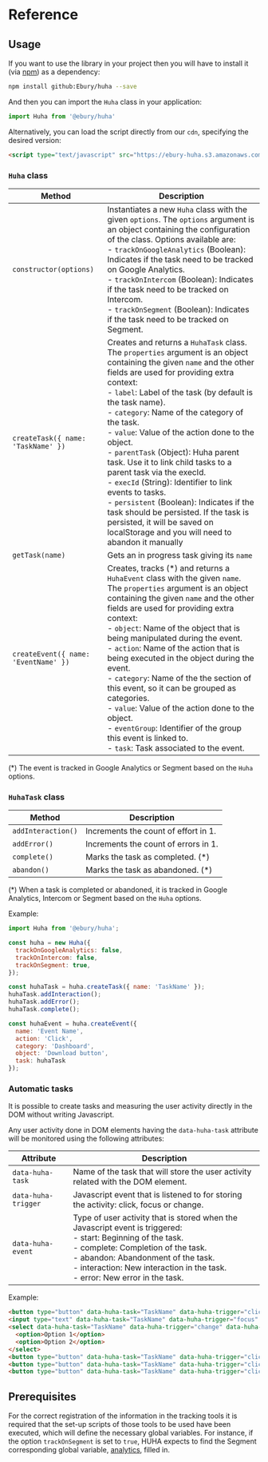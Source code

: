 # Reference

## Usage

If you want to use the library in your project then you will have to install it (via [npm](https://www.npmjs.com/package/@ebury/huha)) as a dependency:

```sh
npm install github:Ebury/huha --save
```

And then you can import the `Huha` class in your application:

```javascript
import Huha from '@ebury/huha'
```

Alternatively, you can load the script directly from our `cdn`, specifying the desired version:

```html
<script type="text/javascript" src="https://ebury-huha.s3.amazonaws.com/3.0.0/huha.js"></script>
```

### `Huha` class

Method | Description |
------------- | ------------- |
`constructor(options)` | Instantiates a new `Huha` class with the given `options`. The `options` argument is an object containing the configuration of the class. Options available are:<br>- `trackOnGoogleAnalytics` (Boolean): Indicates if the task need to be tracked on Google Analytics.<br>- `trackOnIntercom` (Boolean): Indicates if the task need to be tracked on Intercom.<br>- `trackOnSegment` (Boolean): Indicates if the task need to be tracked on Segment.
`createTask({ name: 'TaskName' })` | Creates and returns a `HuhaTask` class. The `properties` argument is an object containing the given `name` and the other fields are used for providing extra context:<br>- `label`: Label of the task (by default is the task name).<br>- `category`: Name of the category of the task.<br>- `value`: Value of the action done to the object.<br>- `parentTask` (Object): Huha parent task. Use it to link child tasks to a parent task via the execId.<br>- `execId` (String): Identifier to link events to tasks.<br>- `persistent` (Boolean): Indicates if the task should be persisted. If the task is persisted, it will be saved on localStorage and you will need to abandon it manually
`getTask(name)` | Gets an in progress task giving its `name`
`createEvent({ name: 'EventName' })` | Creates, tracks (*) and returns a `HuhaEvent` class with the given `name`. The `properties` argument is an object containing the given `name` and the other fields are used for providing extra context:<br>- `object`: Name of the object that is being manipulated during the event.<br>- `action`: Name of the action that is being executed in the object during the event.<br>- `category`: Name of the the section of this event, so it can be grouped as categories.<br>- `value`: Value of the action done to the object.<br>- `eventGroup`: Identifier of the group this event is linked to.<br>- `task`: Task associated to the event.

(*) The event is tracked in Google Analytics or Segment based on the `Huha` options.

### `HuhaTask` class

Method | Description |
------------- | ------------- |
`addInteraction()` | Increments the count of effort in 1.
`addError()` | Increments the count of errors in 1.
`complete()` | Marks the task as completed. (*)
`abandon()` | Marks the task as abandoned. (*)

(*) When a task is completed or abandoned, it is tracked in Google Analytics, Intercom or Segment based on the `Huha` options.

Example:

```javascript
import Huha from '@ebury/huha';

const huha = new Huha({
  trackOnGoogleAnalytics: false,
  trackOnIntercom: false,
  trackOnSegment: true,
});

const huhaTask = huha.createTask({ name: 'TaskName' });
huhaTask.addInteraction();
huhaTask.addError();
huhaTask.complete();

const huhaEvent = huha.createEvent({
  name: 'Event Name',
  action: 'Click',
  category: 'Dashboard',
  object: 'Download button',
  task: huhaTask
});
```

### Automatic tasks

It is possible to create tasks and measuring the user activity directly in the DOM without writing Javascript.

Any user activity done in DOM elements having the `data-huha-task` attribute will be monitored using the following
attributes:

Attribute | Description |
------------- | ------------- |
`data-huha-task` | Name of the task that will store the user activity related with the DOM element.
`data-huha-trigger` | Javascript event that is listened to for storing the activity: click, focus or change.
`data-huha-event` | Type of user activity that is stored when the Javascript event is triggered:<br>- start: Beginning of the task.<br>- complete: Completion of the task.<br>- abandon: Abandonment of the task.<br>- interaction: New interaction in the task.<br>- error: New error in the task.

Example:

```html
<button type="button" data-huha-task="TaskName" data-huha-trigger="click" data-huha-event="start">Start task</button>
<input type="text" data-huha-task="TaskName" data-huha-trigger="focus" data-huha-event="interaction">
<select data-huha-task="TaskName" data-huha-trigger="change" data-huha-event="interaction">
  <option>Option 1</option>
  <option>Option 2</option>
</select>
<button type="button" data-huha-task="TaskName" data-huha-trigger="click" data-huha-event="error">Error</button>
<button type="button" data-huha-task="TaskName" data-huha-trigger="click" data-huha-event="abandon">Abandon</button>
<button type="button" data-huha-task="TaskName" data-huha-trigger="click" data-huha-event="complete">Complete</button>
```

## Prerequisites

For the correct registration of the information in the tracking tools it is required that the set-up scripts of those tools to be used have been executed, which will define the necessary global variables. For instance, if the option `trackOnSegment` is set to `true`, HUHA expects to find the Segment corresponding global variable,  [analytics](https://segment.com/docs/connections/sources/catalog/libraries/website/javascript/quickstart/), filled in.
